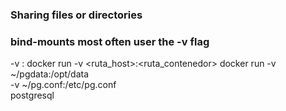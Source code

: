 ### Sharing files or directories
### bind-mounts most often user the -v flag
-v <source>:<destination>
docker run -v <ruta_host>:<ruta_contenedor> <imagen> <comando>
docker run -v ~/pgdata:/opt/data \
            -v ~/pg.conf:/etc/pg.conf \
            postgresql
